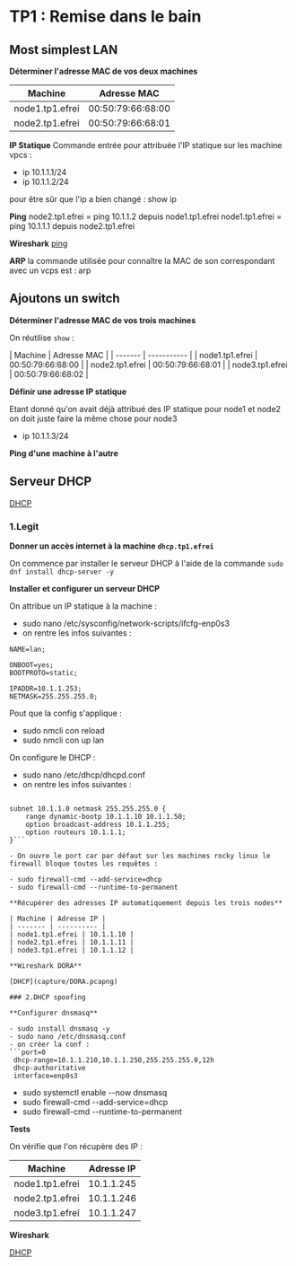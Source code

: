 # TP1 : Remise dans le bain

## Most simplest LAN 

**Déterminer l'adresse MAC de vos deux machines**

| Machine | Adresse MAC |
| ------- | ------- |
| node1.tp1.efrei | 00:50:79:66:68:00 |
| node2.tp1.efrei | 00:50:79:66:68:01 |

**IP Statique**
Commande entrée pour attribuée l'IP statique sur les machine vpcs :
- ip 10.1.1.1/24
- ip 10.1.1.2/24

pour être sûr que l'ip a bien changé : show ip

**Ping**
node2.tp1.efrei = ping 10.1.1.2 depuis node1.tp1.efrei
node1.tp1.efrei = ping 10.1.1.1 depuis node2.tp1.efrei

**Wireshark**
[ping](capture/ping.pcapng)

**ARP**
la commande utilisée pour connaître la MAC de son correspondant avec un vcps est : arp

## Ajoutons un switch

**Déterminer l'adresse MAC de vos trois machines**

On réutilise `show` :

| Machine | Adresse MAC |
| ------- | ----------- |
| node1.tp1.efrei | 00:50:79:66:68:00 | 
| node2.tp1.efrei | 00:50:79:66:68:01 |
| node3.tp1.efrei | 00:50:79:66:68:02 |

**Définir une adresse IP statique**
 
Etant donné qu'on avait déjà attribué des IP statique pour node1 et node2 on doit juste faire la même chose pour node3
- ip 10.1.1.3/24

**Ping d'une machine à l'autre**

## Serveur DHCP

[DHCP](capture/ping_part2.pcapng)

### 1.Legit 

**Donner un accès internet à la machine `dhcp.tp1.efrei`**

On commence par installer le serveur DHCP à l'aide de la commande `sudo dnf install dhcp-server -y`

**Installer et configurer un serveur DHCP**

On attribue un IP statique à la machine : 

- sudo nano /etc/sysconfig/network-scripts/ifcfg-enp0s3
- on rentre les infos suivantes :
```DEVICE=enp0s3;
NAME=lan;

ONBOOT=yes;
BOOTPROTO=static;

IPADDR=10.1.1.253;
NETMASK=255.255.255.0;
```
Pout que la config s'applique :
- sudo nmcli con reload
- sudo nmcli con up lan

On configure le DHCP :

- sudo nano /etc/dhcp/dhcpd.conf
- on rentre les infos suivantes : 
```authoritative;

subnet 10.1.1.0 netmask 255.255.255.0 {
	range dynamic-bootp 10.1.1.10 10.1.1.50;
	option broadcast-address 10.1.1.255;
	option routeurs 10.1.1.1;
}```

- On ouvre le port car par défaut sur les machines rocky linux le firewall bloque toutes les requêtes :

- sudo firewall-cmd --add-service=dhcp
- sudo firewall-cmd --runtime-to-permanent

**Récupérer des adresses IP automatiquement depuis les trois nodes**

| Machine | Adresse IP |
| ------- | ---------- |
| node1.tp1.efrei | 10.1.1.10 |
| node2.tp1.efrei | 10.1.1.11 |
| node3.tp1.efrei | 10.1.1.12 |

**Wireshark DORA**

[DHCP](capture/DORA.pcapng)

### 2.DHCP spoofing

**Configurer dnsmasq**

- sudo install dnsmasq -y
- sudo nano /etc/dnsmasq.conf
- on créer la conf :
̀```port=0
 dhcp-range=10.1.1.210,10.1.1.250,255.255.255.0,12h
 dhcp-authoritative
 interface=enp0s3 
```
- sudo systemctl enable --now dnsmasq
- sudo firewall-cmd --add-service=dhcp
- sudo firewall-cmd --runtime-to-permanent 

**Tests**

On vérifie que l'on récupère des IP : 


| Machine | Adresse IP |
| ------- | ----------- |
| node1.tp1.efrei | 10.1.1.245 |
| node2.tp1.efrei | 10.1.1.246 |
| node3.tp1.efrei | 10.1.1.247 |


**Wireshark**

[DHCP](capture/DHCP_Spoof.pcapng)

